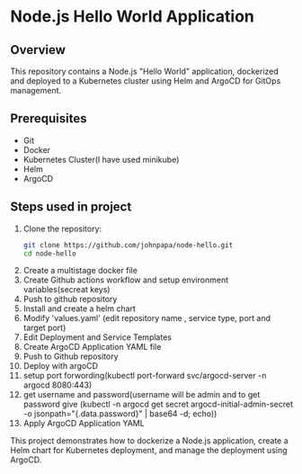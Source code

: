 # Node.js Hello World Application

## Overview
This repository contains a Node.js "Hello World" application, dockerized and deployed to a Kubernetes cluster using Helm and ArgoCD for GitOps management.

## Prerequisites
- Git
- Docker
- Kubernetes Cluster(I have used minikube)
- Helm
- ArgoCD

## Steps used in project
1. Clone the repository:
   ```sh
   git clone https://github.com/johnpapa/node-hello.git
   cd node-hello
2. Create a multistage docker file
3. Create Github actions workflow and setup environment variables(secreat keys)
4. Push to github repository
5. Install and create a helm chart
6. Modify 'values.yaml' (edit repository name , service type, port and target port)
7. Edit Deployment and Service Templates
8. Create ArgoCD Application YAML file
9. Push to Github repository
10. Deploy with argoCD
11. setup port forwording(kubectl port-forward svc/argocd-server -n argocd 8080:443)
12. get username and password(username will be admin and to get password give (kubectl -n argocd get secret argocd-initial-admin-secret -o jsonpath="{.data.password}" | base64 -d; echo))
13. Apply ArgoCD Application YAML

This project demonstrates how to dockerize a Node.js application, create a Helm chart for Kubernetes deployment, and manage the deployment using ArgoCD.

